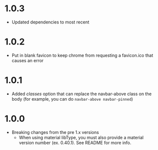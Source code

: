 # 1.0.3
* Updated dependencies to most recent
# 1.0.2
* Put in blank favicon to keep chrome from requesting a favicon.ico that causes an error
# 1.0.1
* Added *classes* option that can replace the navbar-above class on the body (for example, you can do ```navbar-above navbar-pinned```)
# 1.0.0
* Breaking changes from the pre 1.x versions
    * When using material libType, you must also provide a material version number (ex. 0.40.1). See README for more info.